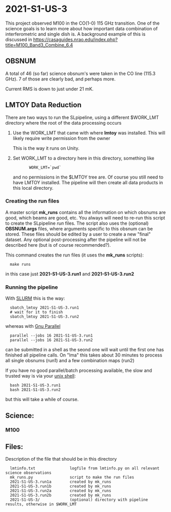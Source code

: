 # 2021-S1-US-3

This project observed M100 in the CO(1-0) 115 GHz transition. One of the science goals is to learn
more about how important data combination of interferometric and single dish is. A background
example of this is discussed in https://casaguides.nrao.edu/index.php?title=M100_Band3_Combine_6.4

## OBSNUM

A total of 46 (so far) science obsnum's were taken in the CO line (115.3 GHz). 7 of those are clearly
bad, and perhaps more.

Current RMS is down to just under 21 mK.

## LMTOY Data Reduction

There are two ways to run the SLpipeline, using a different $WORK_LMT directory where the root
of the data processing occurs

1. Use the WORK_LMT that came with where **lmtoy** was installed. This will likely require
   write permission from the owner

   This is the way it runs on Unity.

2. Set WORK_LMT to a directory here in this directory,  something like

              WORK_LMT=`pwd`

   and no permissions in the $LMTOY tree are. Of course you still need to have LMTOY
   installed. The pipeline will then create all  data products in this local directory.

### Creating the run files

A master script **mk_runs** contains all the information on which obsnums are good,
which beams are good, etc.  You always will need to re-run this script to create the
SLpipeline *run* files. The script also uses the (optional) **OBSNUM.args** files, where
arguments specific to this obsnum can be stored. These files should be edited by
a user to create a new "final" dataset. Any optional post-processing after the
pipeline will not be described here (but is of course recommended?).

This command creates the run files (it uses the **mk_runs** scripts):

      make runs
	  
in this case just **2021-S1-US-3.run1** and **2021-S1-US-3.run2**

### Running the pipeline


With [SLURM](https://slurm.schedmd.com/documentation.html) this is the way:

      sbatch_lmtoy 2021-S1-US-3.run1
      # wait for it to finish
      sbatch_lmtoy 2021-S1-US-3.run2

whereas with [Gnu Parallel](https://www.gnu.org/software/parallel/)

      parallel --jobs 16 2021-S1-US-3.run1
      parallel --jobs 16 2021-S1-US-3.run2

can be submitted in a shell as the seond one will wait until the first one has finished
all pipeline calls. On "lma" this takes about 30 minutes to process all single obsnums
(run1) and a few combination maps (run2)

If you have no good parallel/batch processing available, the slow and trusted way is
via your [unix shell](https://www.gnu.org/software/bash/):

      bash 2021-S1-US-3.run1
      bash 2021-S1-US-3.run2

but this will take a while of course.

## Science:

### M100




## Files:


Description of the file that should be in this directory


      lmtinfo.txt               logfile from lmtinfo.py on all relevant science observations
      mk_runs.py                script to make the run files
      2021-S1-US-3.run1a        created by mk_runs
      2021-S1-US-3.run1b        created by mk_runs
      2021-S1-US-3.run2a        created by mk_runs
      2021-S1-US-3.run2b        created by mk_runs
      2021-S1-US-3/             (optional) directory with pipeline results, otherwise in $WORK_LMT
